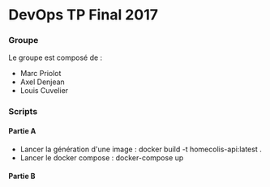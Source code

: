 DevOps TP Final 2017
====================

### Groupe
Le groupe est composé de :
  - Marc Priolot
  - Axel Denjean
  - Louis Cuvelier
  
### Scripts

#### Partie A
- Lancer la génération d'une image : docker build -t homecolis-api:latest .
- Lancer le docker compose : docker-compose up

#### Partie B
